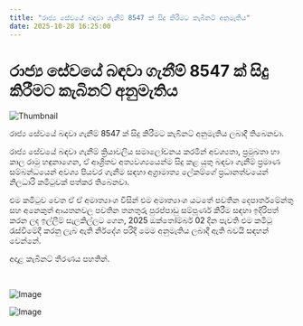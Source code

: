 ```yaml
---
title: "රාජ්‍ය සේවයේ බඳවා ගැනීම් 8547 ක් සිදු කිරීමට කැබිනට් අනුමැතිය"
date: 2025-10-28 16:25:00
---
```


# රාජ්‍ය සේවයේ බඳවා ගැනීම් 8547 ක් සිදු කිරීමට කැබිනට් අනුමැතිය

![Thumbnail](https://helakuru.sgp1.cdn.digitaloceanspaces.com/esana/images/lib/gov-office[1].jpg)

රාජ්‍ය සේවයේ බඳවා ගැනීම් 8547 ක් සිදු කිරීමට කැබිනට් අනුමැතිය ලබාදී තිබෙනවා.

රාජ්‍ය සේවයේ බඳවා ගැනීම් ක්‍රියාවලිය සමාලෝචනය කරමින් අවශ්‍යතා, ප්‍රමුඛතා හා කාල රාමු හඳුනාගෙන, ඒ ආශ්‍රිතව අත්‍යවශ්‍යයෙන්ම සිදු කළ යුතු බඳවා ගැනීම් ප්‍රමාණ සම්බන්ධයෙන් අවශ්‍ය පියවර ගැනීම සඳහා අග්‍රාමාත්‍ය ලේකම්ගේ ප්‍රධානත්වයෙන් නිලධාරි කමිටුවක් පත්කර තිබෙනවා.

එම කමිටුව වෙත ඒ ඒ අමාත්‍යාංශ විසින් එම අමාත්‍යාංශ යටතේ පවතින දෙපාර්තමේන්තු සහ අනෙකුත් ආයතනවල පවතින තනතුරු පුරප්පාඩු සම්පූර්ණ කිරීම සඳහා ඉදිරිපත් කරන ලද ඉල්ලීම් සැලකිල්ලට ගෙන, 2025 ඔක්තෝම්බර් 02 දින පැවති එම කමිටු රැස්වීමේදී කරනු ලැබ ඇති නිර්‌දේශ පරිදි මෙම අනුමැතිය ලබාදී ඇති බවයි සඳහන් වෙන්නේ.

අදාළ කැබිනට් තීරණය පහතින්.

 

![Image](https://helakuru.sgp1.cdn.digitaloceanspaces.com/esana/images/69008c195210dpdf_page_0.jpeg)

![Image](https://helakuru.sgp1.cdn.digitaloceanspaces.com/esana/images/69008c195e86apdf_page_1.jpeg)


